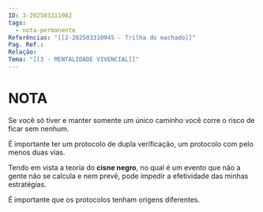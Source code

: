 ```yaml
---
ID: 3-202503311002
tags:
  - nota-permanente
Referências: "[[2-202503310945 - Trilha do machado]]"
Pag. Ref.: 
Relação: 
Tema: "[[3 - MENTALIDADE VIVENCIAL]]"
---
```

# NOTA 

Se você só tiver e manter somente um único caminho você corre o risco de ficar sem nenhum.

É importante ter um protocolo de dupla verificação, um protocolo com pelo menos duas vias. 

Tendo em vista a teoria do **cisne negro**, no qual é um evento que não a gente não se calcula e nem prevê, pode impedir a efetividade das minhas estratégias.

É importante que os protocolos tenham origens diferentes.